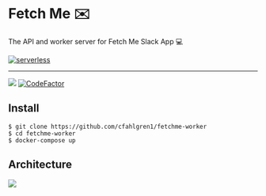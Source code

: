# Fetch Me ✉️

The API and worker server for Fetch Me Slack App 💻

[![serverless](http://public.serverless.com/badges/v3.svg)](http://www.serverless.com)

---

![](https://img.shields.io/badge/express.js-4.x-red?logo=express.js&style=for-the-badge)
[![CodeFactor](https://www.codefactor.io/repository/github/cfahlgren1/fetchme-worker/badge?s=fd8362013010c309d7f6aea24b20f0d04c15be96)](https://www.codefactor.io/repository/github/cfahlgren1/fetchme-worker)

## Install

    $ git clone https://github.com/cfahlgren1/fetchme-worker
    $ cd fetchme-worker
    $ docker-compose up

## Architecture

![](https://i.ibb.co/c889nfF/lambda-architecture.png)
